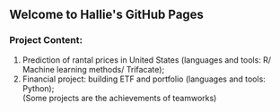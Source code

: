 ## Welcome to Hallie's GitHub Pages
### Project Content: <br />
1. Prediction of rantal prices in United States (languages and tools: R/ Machine learning methods/ Trifacate); <br />
2. Financial project: building ETF and portfolio (languages and tools: Python); <br />
(Some projects are the achievements of teamworks)

